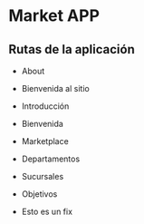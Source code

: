 # Market APP

## Rutas de la aplicación

- About
- Bienvenida al sitio
- Introducción
- Bienvenida
- Marketplace

- Departamentos
- Sucursales
- Objetivos
- Esto es un fix
